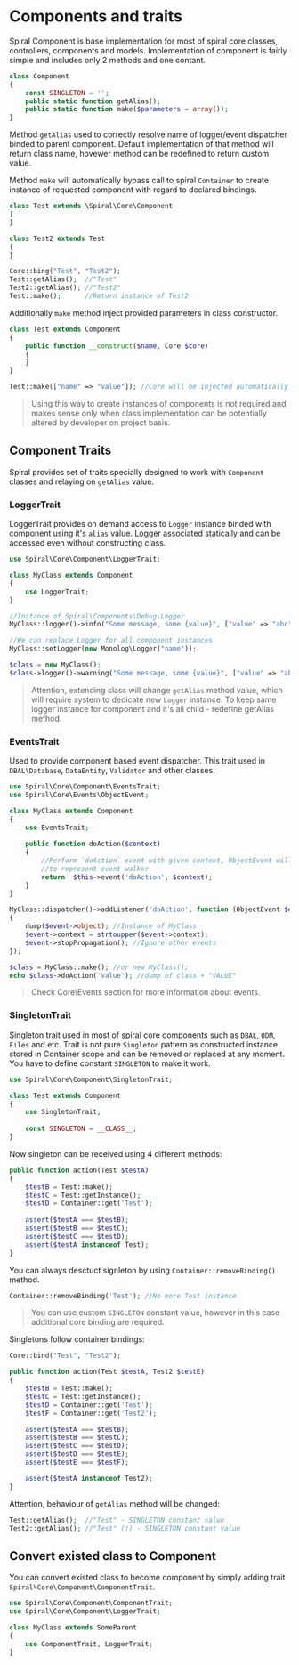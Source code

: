 # Components and traits
Spiral Component is base implementation for most of spiral core classes, controllers, components and models.
Implementation of component is fairly simple and includes only 2 methods and one contant.
```php
class Component
{
    const SINGLETON = '';
    public static function getAlias();
    public static function make($parameters = array());
}
```
Method `getAlias` used to correctly resolve name of logger/event dispatcher binded to parent component. Default
implementation of that method will return class name, hovewer method can be redefined to return custom value.

Method `make` will automatically bypass call to spiral `Container` to create instance of requested component
with regard to declared bindings.
```php
class Test extends \Spiral\Core\Component
{
}

class Test2 extends Test
{
}

Core::bing("Test", "Test2");
Test::getAlias();  //"Test"
Test2::getAlias(); //"Test2"
Test::make();      //Return instance of Test2
```
Additionally `make` method inject provided parameters in class constructor.
```php
class Test extends Component 
{
    public function __construct($name, Core $core)
    {
    }
}

Test::make(["name" => "value"]); //Core will be injected automatically by Container
```
> Using this way to create instances of components is not required and makes sense only when class implementation
can be potentially altered by developer on project basis.

## Component Traits
Spiral provides set of traits specially designed to work with `Component` classes and relaying on `getAlias` value.

### LoggerTrait
LoggerTrait provides on demand access to `Logger` instance binded with component using it's `alias` value.
Logger associated statically and can be accessed even without constructing class.
```php
use Spiral\Core\Component\LoggerTrait;

class MyClass extends Component
{
    use LoggerTrait;
}

//Instance of Spiral\Components\Debug\Logger
MyClass::logger()->info("Some message, some {value}", ["value" => "abc"]);

//We can replace Logger for all component instances
MyClass::setLogger(new Monolog\Logger("name"));

$class = new MyClass();
$class->logger()->warning("Some message, some {value}", ["value" => "abc"]); //Instance of Monolog\Logger
```
> Attention, extending class will change `getAlias` method value, which will require system to dedicate new
`Logger` instance. To keep same logger instance for component and it's all child - redefine getAlias method.

### EventsTrait
Used to provide component based event dispatcher. This trait used in `DBAL\Database`, `DataEntity`, `Validator`
and other classes.
```php
use Spiral\Core\Component\EventsTrait;
use Spiral\Core\Events\ObjectEvent;

class MyClass extends Component
{
    use EventsTrait;
    
    public function doAction($context)
    {   
        //Perform `doAction` event with given context, ObjectEvent will be used 
        //to represent event walker
        return  $this->event('doAction', $context);
    }
}

MyClass::dispatcher()->addListener('doAction', function (ObjectEvent $event) 
{
    dump($event->object); //Instance of MyClass
    $event->context = strtoupper($event->context);
    $event->stopPropagation(); //Ignore other events
});

$class = MyClass::make(); //or new MyClass();
echo $class->doAction('value'); //dump of class + "VALUE"
```
> Check Core\Events section for more information about events.

### SingletonTrait
Singleton trait used in most of spiral core components such as `DBAL`, `ODM`, `Files` and etc. Trait is not
pure `Singleton` pattern as constructed instance stored in Container scope and can be removed or replaced at
any moment. You have to define constant `SINGLETON` to make it work.
```php
use Spiral\Core\Component\SingletonTrait;

class Test extends Component
{
    use SingletonTrait;
    
    const SINGLETON = __CLASS__;
}
```
Now singleton can be received using 4 different methods:
```php
public function action(Test $testA)
{
    $testB = Test::make();
    $testC = Test::getInstance();
    $testD = Container::get('Test');
    
    assert($testA === $testB);
    assert($testB === $testC);
    assert($testC === $testD);
    assert($testA instanceof Test);
}
```
You can always desctuct signleton by using `Container::removeBinding()` method.
```php
Container::removeBinding('Test'); //No more Test instance
```
> You can use custom `SINGLETON` constant value, however in this case additional core binding are required.


Singletons follow container bindings:
```php
Core::bind("Test", "Test2");
```
```php
public function action(Test $testA, Test2 $testE)
{
    $testB = Test::make();
    $testC = Test::getInstance();
    $testD = Container::get('Test');
    $testF = Container::get('Test2');

    assert($testA === $testB);
    assert($testB === $testC);
    assert($testC === $testD);
    assert($testD === $testE);
    assert($testE === $testF);

    assert($testA instanceof Test2);
}
```
Attention, behaviour of `getAlias` method will be changed:
```php
Test::getAlias();  //"Test" - SINGLETON constant value
Test2::getAlias(); //"Test" (!) - SINGLETON constant value
```
## Convert existed class to Component
You can convert existed class to become component by simply adding trait `Spiral\Core\Component\ComponentTrait`.
```php
use Spiral\Core\Component\ComponentTrait;
use Spiral\Core\Component\LoggerTrait;

class MyClass extends SomeParent 
{
    use ComponentTrait, LoggerTrait;
}
```